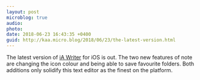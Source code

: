 ```yaml
---
layout: post
microblog: true
audio: 
photo: 
date: 2018-06-23 16:43:35 +0400
guid: http://kaa.micro.blog/2018/06/23/the-latest-version.html
---
```

The latest version of [iA Writer](http://www.ia.net/writer) for iOS is out. The two new features of note are changing the icon colour and being able to save favourite folders. Both additions only solidify this text editor as the finest on the platform.
